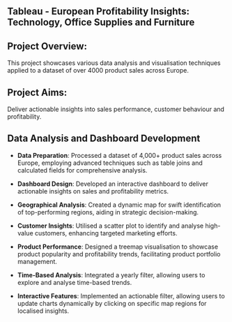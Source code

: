 ## Tableau - European Profitability Insights: Technology, Office Supplies and Furniture

## Project Overview:
This project showcases various data analysis and visualisation techniques applied to a dataset of over 4000 product sales across Europe. 

## Project Aims:
Deliver actionable insights into sales performance, customer behaviour and profitability. 

## Data Analysis and Dashboard Development

- **Data Preparation**: Processed a dataset of 4,000+ product sales across Europe, employing advanced techniques such as table joins and calculated fields for comprehensive analysis.

- **Dashboard Design**: Developed an interactive dashboard to deliver actionable insights on sales and profitability metrics.

- **Geographical Analysis**: Created a dynamic map for swift identification of top-performing regions, aiding in strategic decision-making.

- **Customer Insights**: Utilised a scatter plot to identify and analyse high-value customers, enhancing targeted marketing efforts.

- **Product Performance**: Designed a treemap visualisation to showcase product popularity and profitability trends, facilitating product portfolio management.

- **Time-Based Analysis**: Integrated a yearly filter, allowing users to explore and analyse time-based trends.

- **Interactive Features**: Implemented an actionable filter, allowing users to update charts dynamically by clicking on specific map regions for localised insights.

